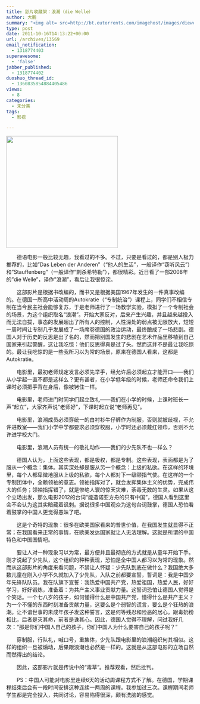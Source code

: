 ```yaml
---
title: 影片收藏架：浪潮（die Welle）
author: 大鹏
summary: "<img alt= src=http://bt.eutorrents.com/imagehost/images/diewelleposter.jpg class=aligncenter width=300 />"
type: post
date: 2011-10-16T14:13:22+00:00
url: /archives/13569
email_notification:
  - 1318774403
superawesome:
  - 'false'
jabber_published:
  - 1318774402
duoshuo_thread_id:
  - 1360835854884405486
views:
  - 8
categories:
  - 未分类
tags:
  - 影视

---
```

<img alt="" src="http://bt.eutorrents.com/imagehost/images/diewelleposter.jpg" class="aligncenter" width="300" />
  
　　德语电影一般比较无趣，我看过的不多。不过，只要是看过的，都是别人极力推荐的，比如&#8221;Das Leben der Anderen&#8221;（“他人的生活”，一般译作“窃听风云”）和&#8221;Stauffenberg&#8221;（一般译作“刺杀希特勒”），都很精彩。近日看了一部2008年的&#8221;die Welle&#8221;，译作&#8221;浪潮&#8221;，看后让我很惊诧。
  
　　这部影片是根据书改编的，而书又是根据美国1967年发生的一件真事改编的。在德国一所高中活动周的Autokratie（“专制统治”）课程上，同学们不相信专制在当今民主社会能够复苏，于是老师进行了一场教学实验，模拟了一个专制社会的场景，为这个组织取名“浪潮”。开始大家反对，后来产生兴趣，并且越来越投入而无法自拔，事态的发展超出了所有人的控制，人性深处的弱点被无限放大，短短一周时间让专制几乎发展成了一场席卷德国的政治运动，最终酿成了一场悲剧。德国人对于历史的反思是出了名的，然而把别国发生的悲剧在艺术作品里移植到自己国家来引起警醒，这让我吃惊：他们反思得真是过了头。然而这并不是最让我吃惊的。最让我吃惊的是一些我所习以为常的场景，原来在德国人看来，这都是Autokratie。
  
　　电影里，最初老师规定发言必须先举手，经允许后必须起立才能开口——我们从小学起一直不都是这样么？更有甚者，在小学低年级的时候，老师还命令我们上课时必须把手背在身后，像被铐住一样。
  
　　电影里，老师进门时同学们起立致礼——我们在小学的时候，上课时班长一声“起立”，大家齐声说“老师好”，下课时起立说“老师再见”。
  
　　电影里，浪潮成员必须穿统一的白衬衫牛仔裤作为制服，否则就被歧视，不允许进教室——我们小学中学都要求必须穿校服，小学时还必须戴红领巾，否则不允许进学校大门。
  
　　电影里，浪潮人员有统一的敬礼动作——我们的少先队不也一样么？
  
　　德国人认为，上面这些表现，都是极权，都是专制。这些表现，表面都是为了服从一个概念：集体。其实深处却是服从另一个概念：上级的私欲。在这样的环境里，每个人都卑微地服从上级的私欲，每个人都对下一级颐指气使。在这样的一个专制团体中，全赖领袖的意志。领袖指挥对了，就会发挥集体主义的优势，完成伟大的任务；领袖指挥错了，就是惨绝人寰的惊天灾难，荼毒无数的生灵。如果从这个立场出发，那么电影2012的台词“能造诺亚方舟的只有中国”，德国人看到这里会不会认为这其实暗藏着讽刺。据说很多中国观众为这句台词鼓掌，德国人恐怕看着鼓掌的中国人更觉得愚昧了吧。
  
　　这是个奇特的现象：很多在欧美国家看来的普世价值，在我国发生就显得不正常；在我国看来正常的事情，在欧美发达国家就让人无法理解。这就是所谓的中国特色和中国国情吧。
  
　　要让人对一种现象习以为常，最方便并且最彻底的方式就是从童年开始下手。刚才说起了少先队，这个组织的种种表现，恐怕是全中国人都习以为常的现象。然而从这部影片的角度来看问题，不禁让人怀疑：少先队到底在做什么？我国绝大多数儿童在刚入小学不久就加入了少先队，入队之前都要宣誓，誓词是：我是中国少年先锋队队员。我在队旗下宣誓：我热爱中国共产党，热爱祖国，热爱人民，好好学习，好好锻炼，准备着：为共产主义事业贡献力量。这誓词恐怕让德国人觉得是个笑话。一个七八岁的孩子，如何懂得什么是中国共产党，懂得什么是共产主义？为一个不懂的东西时刻准备贡献力量，这要么是个弱智的谎言，要么是个狂热的浪潮。让不谙世事的未成年孩子发这种誓言，这是何等残忍和险恶的居心。跟毒奶粉相比，后者是灭其命，前者是诛其心。因此，德国人觉得不理解，问过我好几次：“那是你们中国人自己的孩子，你们中国人为什么要害自己的孩子呢？”
  
　　穿制服，行队礼，喊口号，重集体，少先队跟电影里的浪潮组织何其相似。这样的组织一旦被煽动，后果跟浪潮也必然是一样的。这就是从这部电影的立场自然而然得出的结论。
  
　　因此，这部影片就是传说中的“毒草”。推荐观看，然后批判。
  
　　PS：中国人可能对电影里连续6天的活动周课程方式不了解。在德国，学期课程结束后会有一段时间安排这种连续一两周的课程。我参加过三次。课程期间老师学生都是完全投入，共同讨论，容易陷得很深，颇有洗脑的感觉。

